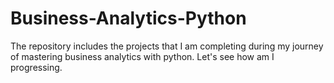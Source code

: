 # Business-Analytics-Python
The repository includes the projects that I am completing during my journey of mastering business analytics with python. Let's see how am I progressing. 
